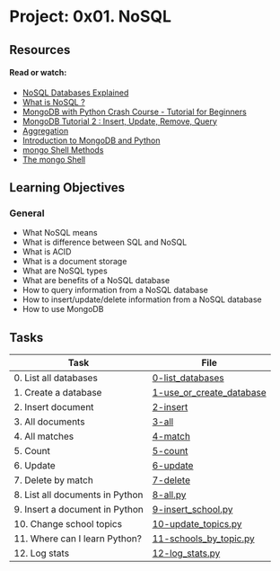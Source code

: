 # Project: 0x01. NoSQL

## Resources

#### Read or watch:

* [NoSQL Databases Explained](https://intranet.alxswe.com/rltoken/wweK7dOY4pf8haCqv9Iv6Q)
* [What is NoSQL ?](https://intranet.alxswe.com/rltoken/QqqNmgzgwopHBv305ki6bg)
* [MongoDB with Python Crash Course - Tutorial for Beginners](https://intranet.alxswe.com/rltoken/RyyP9OH1EMBWWYpTs4TqoA)
* [MongoDB Tutorial 2 : Insert, Update, Remove, Query](https://intranet.alxswe.com/rltoken/9__3tR-NimgXlmjPQwTF-Q)
* [Aggregation](https://intranet.alxswe.com/rltoken/ziEDeniRobC6owPE1_avAQ)
* [Introduction to MongoDB and Python](https://intranet.alxswe.com/rltoken/axwwF4CjO7FnK8Ecochqnw)
* [mongo Shell Methods](https://intranet.alxswe.com/rltoken/lUqnLwOHbbp9FK39ijNmDQ)
* [The mongo Shell](https://intranet.alxswe.com/rltoken/bffQMLcTB4cg1bKqgBW3jw)
## Learning Objectives

### General

* What NoSQL means
* What is difference between SQL and NoSQL
* What is ACID
* What is a document storage
* What are NoSQL types
* What are benefits of a NoSQL database
* How to query information from a NoSQL database
* How to insert/update/delete information from a NoSQL database
* How to use MongoDB
## Tasks

| Task | File |
| ---- | ---- |
| 0. List all databases | [0-list_databases](./0-list_databases) |
| 1. Create a database | [1-use_or_create_database](./1-use_or_create_database) |
| 2. Insert document | [2-insert](./2-insert) |
| 3. All documents | [3-all](./3-all) |
| 4. All matches | [4-match](./4-match) |
| 5. Count | [5-count](./5-count) |
| 6. Update | [6-update](./6-update) |
| 7. Delete by match | [7-delete](./7-delete) |
| 8. List all documents in Python | [8-all.py](./8-all.py) |
| 9. Insert a document in Python | [9-insert_school.py](./9-insert_school.py) |
| 10. Change school topics | [10-update_topics.py](./10-update_topics.py) |
| 11. Where can I learn Python? | [11-schools_by_topic.py](./11-schools_by_topic.py) |
| 12. Log stats | [12-log_stats.py](./12-log_stats.py) |
